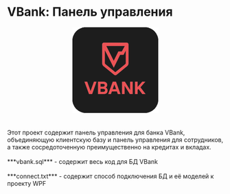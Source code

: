 # VBank: Панель управления

<div align="center">
  <img src="vbank_icon.png" alt="VBank Icon" width="200"/>
</div>
<br><br>
Этот проект содержит панель управления для банка VBank, объединяющую клиентскую базу и панель управления для сотрудников, а также сосредоточенную преимущественно на кредитах и вкладах.
<br><br>
***vbank.sql*** - содержит весь код для БД VBank
<br><br>
***connect.txt*** - содержит способ подключения БД и её моделей к проекту WPF
